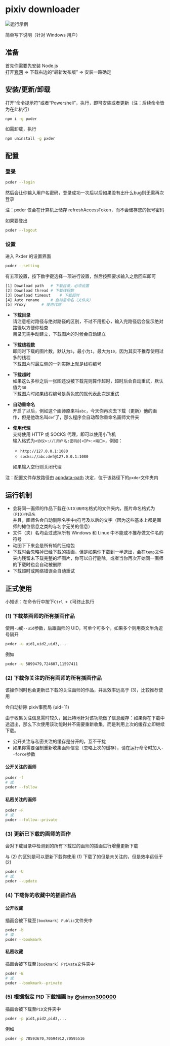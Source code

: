 # pixiv downloader
![运行示例](https://i.loli.net/2018/08/20/5b7aaccfb1c4a.gif)

简单写下说明（针对 Windows 用户）


## 准备
首先你需要先安装 Node.js  
打开[官网](https://nodejs.org) => 下载右边的“最新发布版” => 安装一路确定


## 安装/更新/卸载
打开“命令提示符”或者“Powershell”，执行，即可安装或者更新（注：后续命令皆为在此执行）
```bash
npm i -g pxder
```

如需卸载，执行
```bash
npm uninstall -g pxder
```


## 配置
### 登录
```bash
pxder --login
```
然后会让你输入用户名密码，登录成功一次后以后如果没有出什么bug则无需再次登录

注：pxder 仅会在计算机上储存 refreshAccessToken，而不会储存您的帐号密码

如果要登出
```bash
pxder --logout
```

### 设置
进入 Pxder 的设置界面
```bash
pxder --setting
```

有五项设置，按下数字键选择一项进行设置，然后按照要求输入之后回车即可
```bash
[1] Download path	# 下载目录，必须设置
[2] Download thread	# 下载线程数
[3] Download timeout	# 下载超时
[4] Auto rename		# 自动重命名（文件夹）
[5] Proxy		# 使用代理
```

- **下载目录**  
  请注意相对路径与绝对路径的区别，不过不用担心，输入完路径后会显示绝对路径以方便你检查  
  目录无需手动建立，下载图片的时候会自动建立
- **下载线程数**  
  即同时下载的图片数，默认为`5`，最小为`1`，最大为`10`，因为其实不推荐使用过多的线程  
  下载图片时最左侧的一列实际上就是线程编号
- **下载超时**  
  如果这么多秒之后一张图还没被下载完则算作超时，超时后会自动重试，默认值为`30`  
  下载图片时如果线程编号是黄色底的就代表此次是重试
- **自动重命名**  
  开启了以后，例如这个画师原来叫`abc`，今天你再次去下载（更新）他的画作，但是他改名叫`def`了，那么程序会自动帮你重命名画师文件夹
- **使用代理**  
  支持使用 HTTP 或 SOCKS 代理，即可以使用小飞机  
  输入格式为`<协议>://[用户名:密码@]<IP>:<端口>`，例如：
  - `http://127.0.0.1:1080`
  - `socks://abc:def@127.0.0.1:1080`
  
  如果输入空行则关闭代理


注：配置文件存放路径由 [appdata-path](https://www.npmjs.com/package/appdata-path) 决定，位于该路径下的`pxder`文件夹内


## 运行机制
- 会将同一画师的作品下载在`(UID)画师名`格式的文件夹内，图片命名格式为`(PID)作品名`  
  并且，画师名会自动删除名字中`@`符号及以后的文字（因为这些基本上都是画师的摊位信息之类的与名字无关的信息）
- 文件（夹）名均会过滤掉所有 Windows 和 Linux 中不能或不推荐做文件名的符号
- 动图下下来会是所有帧的压缩包
- 下载时会忽略掉已经下载的插画，但是如果你下载到一半退出，会在`temp`文件夹内残留未下载完整的坏图片，你可以自行删除，或者当你再次开始同一画师的下载时也会自动被删除
- 下载超时或网络错误会自动重试


## 正式使用
小知识：在命令行中按下`Ctrl + C`可终止执行

### (1) 下载某画师的所有插画作品
使用`-u`或`--uid`参数，后跟画师的 UID，可单个可多个，如果多个则用英文半角逗号隔开
```bash
pxder -u uid1,uid2,uid3,...
```

例如
```bash
pxder -u 5899479,724607,11597411
```

### (2) 下载你关注的所有画师的所有插画作品
该操作同时也会更新已下载的关注画师的作品，并且效率远高于 (3)，比较推荐使用

会自动排除 pixiv事務局 (uid=11)

由于收集关注信息需时较久，因此特地针对该功能做了信息缓存：如果你在下载中途退出，那么下次使用该功能时并不需要重新收集，而是利用上次的缓存立即继续下载。
- 公开关注与私密关注的缓存是分开的，互不干扰
- 如果你需要强制重新收集画师信息（忽略上次的缓存），请在运行命令时加入`--force`参数

#### 公开关注的画师
```bash
pxder -f
# 或
pxder --follow
```

#### 私密关注的画师
```bash
pxder -F
# 或
pxder --follow--private
```

### (3) 更新已下载的画师的画作
会对下载目录中检测到的所有下载过的画师的插画进行增量更新下载

与 (2) 的区别是可以更新下载你使用 (1) 下载了的但是未关注的，但是效率远低于 (2)

```bash
pxder -U
# 或
pxder --update
```

### (4) 下载你的收藏中的插画作品
#### 公开收藏
插画会被下载至`[bookmark] Public`文件夹中
```bash
pxder -b
# 或
pxder --bookmark
```

#### 私密收藏
插画会被下载至`[bookmark] Private`文件夹中
```bash
pxder -B
# 或
pxder --bookmark--private
```

### (5) 根据指定 PID 下载插画 by [@simon300000](https://github.com/simon300000)
插画会被下载至`PID`文件夹中
```bash
pxder -p pid1,pid2,pid3,...
```

例如
```bash
pxder -p 70593670,70594912,70595516
```
